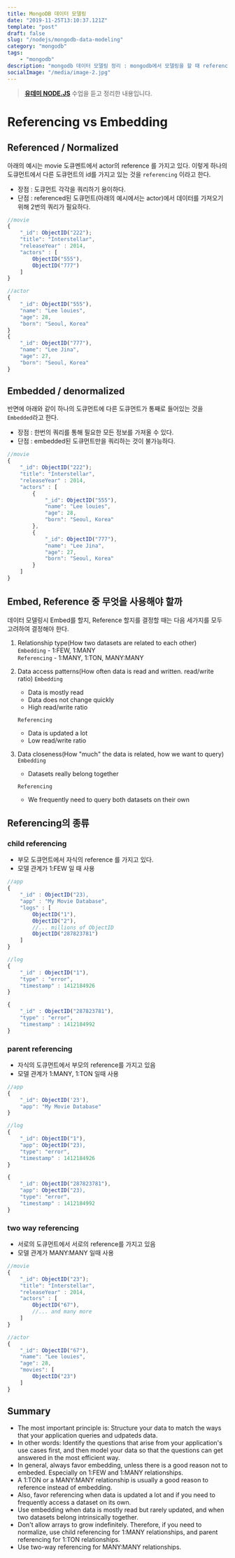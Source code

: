 ```yaml
---
title: MongoDB 데이터 모델링
date: "2019-11-25T13:10:37.121Z"
template: "post"
draft: false
slug: "/nodejs/mongodb-data-modeling"
category: "mongodb"
tags:
    - "mongodb"
description: "mongodb 데이터 모델링 정리 : mongodb에서 모델링을 할 때 referencing 과 embedding 의 차이는 무엇일까? 그리고 언제 이를 사용해야 할까? 모델링을 하는 방법에 대해 알아보자"
socialImage: "/media/image-2.jpg"
---
```


> **[유데미 NODE.JS](https://www.udemy.com/course/nodejs-express-mongodb-bootcamp/)** 수업을 듣고 정리한 내용입니다.

# Referencing vs Embedding

## Referenced / Normalized

아래의 예시는 movie 도큐멘트에서 actor의 reference 를 가지고 있다. 이렇게 하나의 도큐먼트에서 다른 도큐먼트의 id를 가지고 있는 것을 `referencing` 이라고 한다.

-   장점 : 도큐먼트 각각을 쿼리하기 용이하다.
-   단점 : referenced된 도큐먼트(아래의 예시에서는 actor)에서 데이터를 가져오기 위해 2번의 쿼리가 필요하다.

```javascript
//movie
{
    "_id": ObjectID("222");
    "title": "Interstellar",
    "releaseYear" : 2014,
    "actors" : [
        ObjectID("555"),
        ObjectID("777")
    ]
}
```

```javascript
//actor
{
    "_id": ObjectID("555"),
    "name": "Lee louies",
    "age": 28,
    "born": "Seoul, Korea"
}
{
    "_id": ObjectID("777"),
    "name": "Lee Jina",
    "age": 27,
    "born": "Seoul, Korea"
}
```

## Embedded / denormalized

반면에 아래와 같이 하나의 도큐먼트에 다른 도큐먼트가 통째로 들어있는 것을 `Embedded`라고 한다.

-   장점 : 한번의 쿼리를 통해 필요한 모든 정보를 가져올 수 있다.
-   단점 : embedded된 도큐먼트만을 쿼리하는 것이 불가능하다.

```javascript
//movie
{
    "_id": ObjectID("222");
    "title": "Interstellar",
    "releaseYear" : 2014,
    "actors" : [
        {
            "_id": ObjectID("555"),
            "name": "Lee louies",
            "age": 28,
            "born": "Seoul, Korea"
        },
        {
            "_id": ObjectID("777"),
            "name": "Lee Jina",
            "age": 27,
            "born": "Seoul, Korea"
        }
    ]
}

```

## Embed, Reference 중 무엇을 사용해야 할까

데이터 모델링시 Embed를 할지, Reference 할지를 결정할 때는 다음 세가지를 모두 고려하여 결정해야 한다.

1. Relationship type(How two datasets are related to each other)<br>
   `Embedding` - 1:FEW, 1:MANY<br>
   `Referencing` - 1:MANY, 1:TON, MANY:MANY
2. Data access patterns(How often data is read and written. read/write ratio)
   `Embedding`

    - Data is mostly read
    - Data does not change quickly
    - High read/write ratio

    `Referencing`

    - Data is updated a lot
    - Low read/write ratio

3. Data closeness(How "much" the data is related, how we want to query)
   `Embedding`

    - Datasets really belong together

    `Referencing`

    - We frequently need to query both datasets on their own

## Referencing의 종류

### child referencing

-   부모 도큐먼트에서 자식의 reference 를 가지고 있다.
-   모델 관계가 1:FEW 일 때 사용

```javascript
//app
{
    "_id" : ObjectID("23),
    "app" : "My Movie Database",
    "logs" : [
        ObjectID("1"),
        ObjectID("2"),
        //... millions of ObjectID
        ObjectID("287823781")
    ]
}

//log
{
    "_id" : ObjectID("1"),
    "type" : "error",
    "timestamp" : 1412184926
}

{
    "_id" : ObjectID("287823781"),
    "type" : "error",
    "timestamp" : 1412184992
}
```

### parent referencing

-   자식의 도큐먼트에서 부모의 reference를 가지고 있음
-   모델 관계가 1:MANY, 1:TON 일때 사용

```javascript
//app
{
    "_id": ObjectID('23'),
    "app": "My Movie Database"
}

//log
{
    "_id": ObjectID("1"),
    "app": ObjectID("23),
    "type": "error",
    "timestamp" : 1412184926
}

{
    "_id": ObjectID("287823781"),
    "app": ObjectID("23),
    "type": "error",
    "timestamp" : 1412184992
}
```

### two way referencing

-   서로의 도큐먼트에서 서로의 reference를 가지고 있음
-   모델 관계가 MANY:MANY 일때 사용

```javascript
//movie
{
    "_id": ObjectID("23");
    "title": "Interstellar",
    "releaseYear" : 2014,
    "actors" : [
        ObjectID("67"),
        //... and many more
    ]
}

//actor
{
    "_id": ObjectID("67"),
    "name": "Lee louies",
    "age": 28,
    "movies": [
        ObjectID("23")
    ]
}
```

## Summary

-   The most important principle is: Structure your data to match the ways that your application queries and udpateds data.
-   In other words: Identify the questions that arise from your application's use cases first, and then model your data so that the questions can get answered in the most efficient way.
-   In general, always favor embedding, unless there is a good reason not to embeded. Especially on 1:FEW and 1:MANY relationships.
-   A 1:TON or a MANY:MANY relationship is usually a good reason to reference instead of embedding.
-   Also, favor referencing when data is updated a lot and if you need to frequently access a dataset on its own.
-   Use embedding when data is mostly read but rarely updated, and when two datasets belong intrinsically together.
-   Don't allow arrays to grow indefinitely. Therefore, if you need to normalize, use child referencing for 1:MANY relationships, and parent referencing for 1:TON relationships.
-   Use two-way referencing for MANY:MANY relationships.

